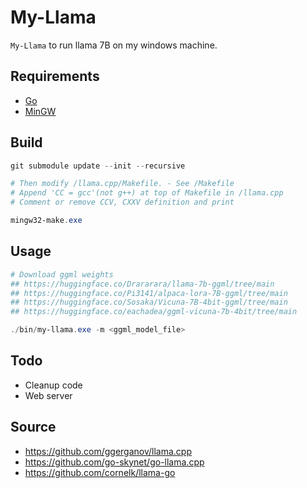 # My-Llama

`My-Llama` to run llama 7B on my windows machine.

## Requirements
* [Go](https://golang.org/dl)
* [MinGW](https://github.com/brechtsanders/winlibs_mingw)

## Build
```powershell
git submodule update --init --recursive

# Then modify /llama.cpp/Makefile. - See /Makefile
# Append 'CC = gcc'(not g++) at top of Makefile in /llama.cpp
# Comment or remove CCV, CXXV definition and print

mingw32-make.exe
```


## Usage
```powershell
# Download ggml weights
## https://huggingface.co/Drararara/llama-7b-ggml/tree/main
## https://huggingface.co/Pi3141/alpaca-lora-7B-ggml/tree/main
## https://huggingface.co/Sosaka/Vicuna-7B-4bit-ggml/tree/main
## https://huggingface.co/eachadea/ggml-vicuna-7b-4bit/tree/main

./bin/my-llama.exe -m <ggml_model_file>
```


## Todo
* Cleanup code
* Web server


## Source
* https://github.com/ggerganov/llama.cpp
* https://github.com/go-skynet/go-llama.cpp
* https://github.com/cornelk/llama-go

